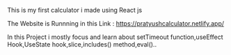 This is my first calculator i made using React js

The Website is Runnning in this Link : https://pratyushcalculator.netlify.app/

In this Project i mostly focus and learn about setTimeout function,useEffect Hook,UseState hook,slice,includes() method,eval()..
